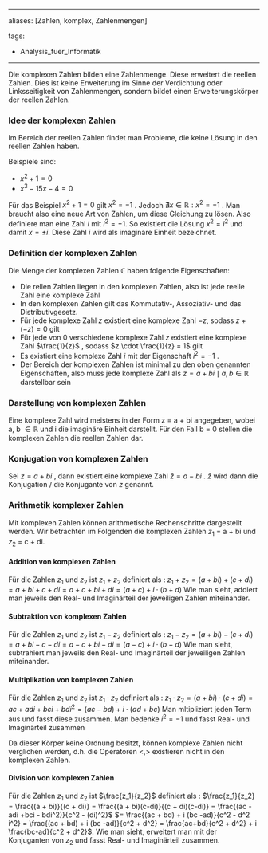 

---
aliases: [Zahlen, komplex, Zahlenmengen]

tags:
- Analysis_fuer_Informatik
---




Die komplexen Zahlen bilden eine Zahlenmenge.
Diese erweitert die reellen Zahlen. Dies ist keine Erweiterung im Sinne der Verdichtung oder Linksseitigkeit von Zahlenmengen, sondern bildet  einen Erweiterungskörper der reellen Zahlen.



### Idee der komplexen Zahlen

Im Bereich der reellen Zahlen findet man Probleme, die keine Lösung in den reellen Zahlen haben.

Beispiele sind:

- $x^2 +1 = 0$ 
- $x^3 -15x - 4 = 0$

Für das Beispiel $x^2 + 1 = 0$ gilt $x^2 = -1$ . Jedoch $\nexists x \in \mathbb{R} : x^2 = -1$ . Man braucht also eine neue Art von Zahlen, um diese Gleichung zu lösen. Also definiere man eine Zahl $i$ mit $i^2 = -1$. So existiert die Lösung $x^2 = i^2$ und damit $x = \pm i$. Diese Zahl $i$ wird als imaginäre Einheit bezeichnet.


### Definition der komplexen Zahlen 

Die Menge der komplexen Zahlen $\mathbb{C}$ haben folgende Eigenschaften:

- Die rellen Zahlen liegen in den komplexen Zahlen, also ist jede reelle Zahl eine komplexe Zahl
- In den komplexen Zahlen gilt das Kommutativ-, Assoziativ- und das Distributivgesetz.
- Für jede komplexe Zahl $z$ existiert eine komplexe Zahl $-z$, sodass $z + (-z) = 0$ gilt
- Für jede von 0 verschiedene komplexe Zahl $z$ existiert eine komplexe Zahl $\frac{1}{z}$ , sodass $z \cdot \frac{1}{z} = 1$  gilt
- Es existiert eine komplexe Zahl $i$ mit der Eigenschaft $i^2 = -1$ .
- Der Bereich der komplexen Zahlen ist minimal zu den oben genannten Eigenschaften, also muss jede komplexe Zahl als $z = a + bi \mid a,b \in \mathbb{R}$ darstellbar sein

### Darstellung von komplexen Zahlen

Eine komplexe Zahl wird meistens in der Form z = a + bi angegeben, wobei a, b $\in \mathbb{R}$ und i die imaginäre Einheit darstellt. Für den Fall b = 0 stellen die komplexen Zahlen die reellen Zahlen dar. 


### Konjugation von komplexen Zahlen

Sei $z = a + bi$ , dann existiert eine komplexe Zahl $\bar{z} = a -bi$ . $\bar{z}$ wird dann die Konjugation / die Konjugante von $z$ genannt.


### Arithmetik komplexer Zahlen

Mit komplexen Zahlen können arithmetische Rechenschritte dargestellt werden. Wir betrachten im Folgenden die komplexen Zahlen $z_1$ = a + bi und
$z_2$ = c + di.

#### Addition von komplexen Zahlen

Für die Zahlen $z_1$ und $z_2$ ist $z_1 + z_2$ definiert als : $z_1 + z_2 = (a+bi) + (c+di) = a+ bi+c+di = a+c +bi +di = (a+c) + i \cdot (b + d)$
Wie man sieht, addiert man jeweils den Real- und  Imaginärteil der jeweiligen Zahlen miteinander. 



#### Subtraktion von komplexen Zahlen

Für die Zahlen $z_1$ und $z_2$ ist $z_1 - z_2$ definiert als : $z_1 - z_2 = (a+bi) - (c+di) = a+ bi-c-di = a-c +bi -di = (a-c) + i \cdot (b - d)$
Wie man sieht, subtrahiert man jeweils den Real- und  Imaginärteil der jeweiligen Zahlen miteinander. 



#### Multiplikation von komplexen Zahlen

Für die Zahlen $z_1$ und $z_2$ ist $z_1 \cdot z_2$ definiert als : $z_1 \cdot z_2 = (a+bi) \cdot (c+di) = ac + adi + bci + bdi^2 = (ac -bd) + i \cdot (ad + bc)$
Man mltipliziert jeden Term aus und fasst diese zusammen. Man bedenke $i^2 = -1$ und fasst Real- und Imaginärteil zusammen



Da dieser Körper keine Ordnung besitzt, können komplexe Zahlen nicht verglichen werden, d.h. die Operatoren <,> existieren nicht in den komplexen Zahlen. 

#### Division von komplexen Zahlen

Für die Zahlen $z_1$ und $z_2$ ist $\frac{z_1}{z_2}$ definiert als : $\frac{z_1}{z_2} =  \frac{(a + bi)}{(c + di)} = \frac{(a + bi)(c-di)}{(c + di)(c-di)} = \frac{(ac -adi +bci - bdi^2)}{c^2 - (di)^2}$ 
$= \frac{(ac + bd) + i (bc -ad)}{c^2 - d^2 i^2} = \frac{(ac + bd) + i (bc -ad)}{c^2 + d^2} = \frac{ac+bd}{c^2 + d^2} + i \frac{bc-ad}{c^2 + d^2}$.
Wie man sieht, erweitert man mit der Konjuganten von $z_2$ und fasst Real- und Imaginärteil zusammen.